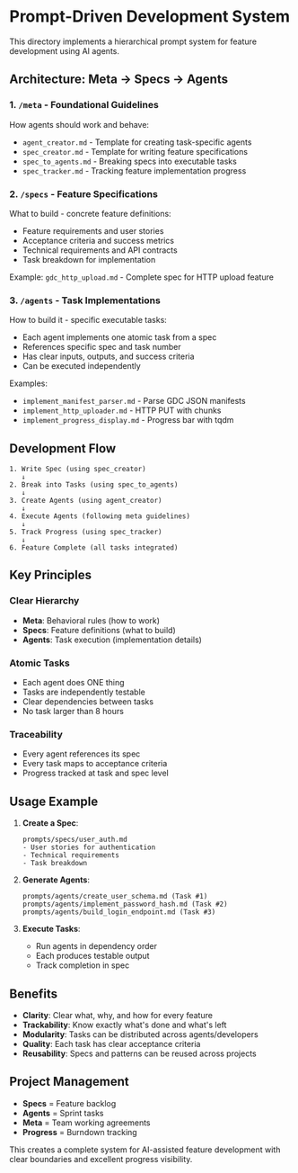 # Prompt-Driven Development System

This directory implements a hierarchical prompt system for feature development using AI agents.

## Architecture: Meta → Specs → Agents

### 1. `/meta` - Foundational Guidelines
How agents should work and behave:
- `agent_creator.md` - Template for creating task-specific agents
- `spec_creator.md` - Template for writing feature specifications
- `spec_to_agents.md` - Breaking specs into executable tasks
- `spec_tracker.md` - Tracking feature implementation progress

### 2. `/specs` - Feature Specifications
What to build - concrete feature definitions:
- Feature requirements and user stories
- Acceptance criteria and success metrics
- Technical requirements and API contracts
- Task breakdown for implementation

Example: `gdc_http_upload.md` - Complete spec for HTTP upload feature

### 3. `/agents` - Task Implementations
How to build it - specific executable tasks:
- Each agent implements one atomic task from a spec
- References specific spec and task number
- Has clear inputs, outputs, and success criteria
- Can be executed independently

Examples:
- `implement_manifest_parser.md` - Parse GDC JSON manifests
- `implement_http_uploader.md` - HTTP PUT with chunks
- `implement_progress_display.md` - Progress bar with tqdm

## Development Flow

```
1. Write Spec (using spec_creator)
   ↓
2. Break into Tasks (using spec_to_agents)
   ↓
3. Create Agents (using agent_creator)
   ↓
4. Execute Agents (following meta guidelines)
   ↓
5. Track Progress (using spec_tracker)
   ↓
6. Feature Complete (all tasks integrated)
```

## Key Principles

### Clear Hierarchy
- **Meta**: Behavioral rules (how to work)
- **Specs**: Feature definitions (what to build)  
- **Agents**: Task execution (implementation details)

### Atomic Tasks
- Each agent does ONE thing
- Tasks are independently testable
- Clear dependencies between tasks
- No task larger than 8 hours

### Traceability
- Every agent references its spec
- Every task maps to acceptance criteria
- Progress tracked at task and spec level

## Usage Example

1. **Create a Spec**:
   ```
   prompts/specs/user_auth.md
   - User stories for authentication
   - Technical requirements
   - Task breakdown
   ```

2. **Generate Agents**:
   ```
   prompts/agents/create_user_schema.md (Task #1)
   prompts/agents/implement_password_hash.md (Task #2)
   prompts/agents/build_login_endpoint.md (Task #3)
   ```

3. **Execute Tasks**:
   - Run agents in dependency order
   - Each produces testable output
   - Track completion in spec

## Benefits

- **Clarity**: Clear what, why, and how for every feature
- **Trackability**: Know exactly what's done and what's left
- **Modularity**: Tasks can be distributed across agents/developers
- **Quality**: Each task has clear acceptance criteria
- **Reusability**: Specs and patterns can be reused across projects

## Project Management

- **Specs** = Feature backlog
- **Agents** = Sprint tasks
- **Meta** = Team working agreements
- **Progress** = Burndown tracking

This creates a complete system for AI-assisted feature development with clear boundaries and excellent progress visibility.